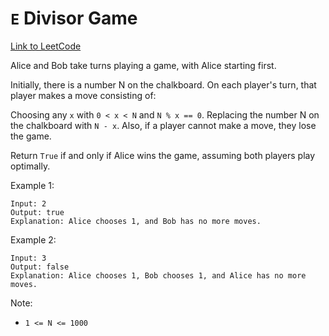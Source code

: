 # `E` Divisor Game
[Link to LeetCode](https://leetcode.com/problems/divisor-game)

Alice and Bob take turns playing a game, with Alice starting first.

Initially, there is a number N on the chalkboard.  On each player's turn, that player makes a move consisting of:

Choosing any `x` with `0 < x < N` and `N % x == 0`.
Replacing the number N on the chalkboard with `N - x`.
Also, if a player cannot make a move, they lose the game.

Return `True` if and only if Alice wins the game, assuming both players play optimally.

Example 1:
```
Input: 2
Output: true
Explanation: Alice chooses 1, and Bob has no more moves.
```
Example 2:
```
Input: 3
Output: false
Explanation: Alice chooses 1, Bob chooses 1, and Alice has no more moves.
```

Note:
* `1 <= N <= 1000`